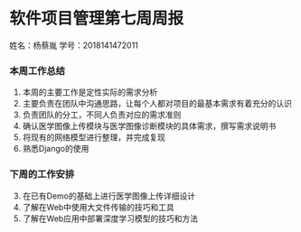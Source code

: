 # 软件项目管理第七周周报

姓名：杨蔡胤 学号：2018141472011

### 本周工作总结

1. 本周的主要工作是定性实际的需求分析
2. 主要负责在团队中沟通思路，让每个人都对项目的最基本需求有着充分的认识
3. 负责团队的分工，不同人负责对应的需求准则
4. 确认医学图像上传模块与医学图像诊断模块的具体需求，撰写需求说明书
5. 将现有的网络模型进行整理，并完成复现
6. 熟悉Django的使用

### 下周的工作安排

3. 在已有Demo的基础上进行医学图像上传详细设计
4. 了解在Web中使用大文件传输的技巧和工具
5. 了解在Web应用中部署深度学习模型的技巧和方法



